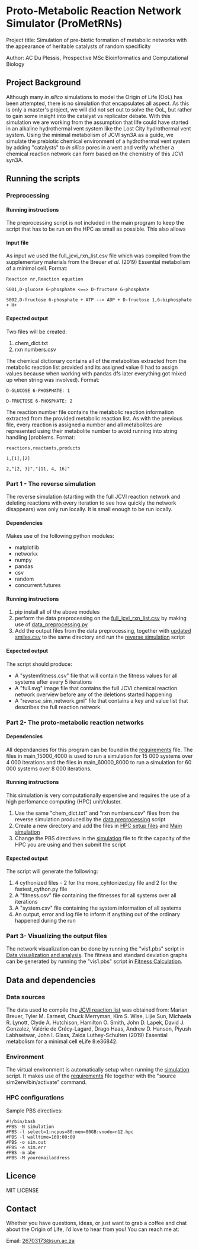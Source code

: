 # Proto-Metabolic Reaction Network Simulator (ProMetRNs)

Project title: Simulation of pre-biotic formation of metabolic networks with the appearance of heritable catalysts of random specificity

Author: AC Du Plessis, Prospective MSc Bioinformatics and Computational Biology

## Project Background
Although many _in silico_ simulations to model the Origin of Life (OoL) has been attempted, there is no simulation that encapsulates all aspect. As this is only a master's project, we will did not set out to solve the OoL, but rather to gain some insight into the catalyst vs replicator debate. With this simulation we are working from the assumption that life could have started in an alkaline hydrothermal vent system like the Lost City hydrothermal vent system. Using the minimal metabolism of JCVI syn3A as a guide, we simulate the prebiotic chemical environment of a hydrothermal vent system by adding "catalysts" to _in silico_ pores in a vent and verify whether a chemical reaction network can form based on the chemistry of this JCVI syn3A.  

## Running the scripts

### Preprocessing

#### Running instructions
The preprocessing script is not included in the main program to keep the script that has to be run on the HPC as small as possible. This also allows

#### Input file
As input we used the full_jcvi_rxn_list.csv file which was compiled from the supplementary materials from the Breuer _et al_. (2019) Essential metabolism of a minimal cell. 
Format:

```
Reaction nr,Reaction equation

S001,D-glucose 6-phosphate <==> D-fructose 6-phosphate

S002,D-fructose 6-phosphate + ATP --> ADP + D-fructose 1,6-biphosphate + H+
```

#### Expected output
Two files will be created: 
1. chem_dict.txt
2. rxn numbers.csv

The chemical dictionary contains all of the metabolites extracted from the metabolic reaction list provided and its assigned value (I had to assign values because when working with pandas dfs later everything got mixed up when string was involved).
Format: 

```
D-GLUCOSE 6-PHOSPHATE: 1

D-FRUCTOSE 6-PHOSPHATE: 2 
```

The reaction number file contains the metabolic reaction information extracted from the provided metabolic reaction list. As with the previous file, every reaction is assigned a number and all metabolites are represented using their metabolite number to avoid running into string handling [problems. 
Format:

```
reactions,reactants,products

1,[1],[2]

2,"[2, 3]","[11, 4, 16]"
```


### Part 1 - The reverse simulation
The reverse simulation (starting with the full JCVI reaction network and deleting reactions with every iteration to see how quickly the network disappears) was only run locally. It is small enough to be run locally. 

#### Dependencies

Makes use of the following python modules: 
* matplotlib
* networkx
* numpy
* pandas
* csv
* random
* concurrent.futures

#### Running instructions
1. pip install all of the above modules
2. perform the data preprocessing on the [full_jcvi_rxn_list.csv](Data%20files/full_jcvi_rxn_list.csv) by making use of [data_preprocessing.py](data_preprocessing.py)
3. Add the output files from the data preprocessing, together with [updated smiles.csv](Data%20files/updated_smiles.csv) to the same directory and run the [reverse simulation](Reverse%20simulation/reverse_sim2.py) script


#### Expected output

The script should produce: 
* A "systemfitness.csv" file that will contain the fitness values for all systems after every 5 iterations
* A "full.svg" image file that contains the full JCVI chemical reaction network overview before any of the deletions started happening
* A "reverse_sim_network.gml" file that contains a key and value list that describes the full reaction network.  



### Part 2- The proto-metabolic reaction networks

#### Dependencies

All dependancies for this program can be found in the [requirements](HPC%20setup%20files/requirements.txt) file. The files in main_15000_4000 is used to run a simulation for 15 000 systems over 4 000 iterations and the files in main_60000_8000 to run a simulation for 60 000 systems over 8 000 iterations. 

#### Running instructions

This simulation is very computationally expensive and requires the use of a high perfomance computing (HPC) unit/cluster.

1. Use the same "chem_dict.txt" and "rxn numbers.csv" files from the reverse simulation produced by the [data preprocessing](data_preprocessing.py) script
2. Create a new directory and add the files in [HPC setup files](HPC%20setup%20files) and [Main simulation](Main%simulation)
3. Change the PBS directives in the [simulation](Main%20simulation/simulation2.pbs) file to fit the capacity of the HPC you are using and then submit the script


#### Expected output

The script will generate the following:
1. 4 cythonized files - 2 for the more_cyhtonized.py file and 2 for the fastest_cython.py file
2. A "fitness.csv" file containing the fitnesses for all systems over all iterations
3. A "system.csv" file containing the system information of all systems
4. An output, error and log file to inform if anything out of the ordinary happened during the run


### Part 3- Visualizing the output files
The network visualization can be done by running the "vis1.pbs" script in [Data visualization and analysis](Data%20visualization%20and%20analysis/). The fitness and standard deviation graphs can be generated by running the "vis1.pbs" script in [Fitness Calculation](Fitness%20calculation/). 

## Data and dependencies

### Data sources 

The data used to compile the [JCVI reaction list](Data%20files/full_jcvi_rxn_list.csv) was obtained from:
Marian Breuer, Tyler M. Earnest, Chuck Merryman, Kim S. Wise, Lijie Sun, Michaela R. Lynott, Clyde A. Hutchison, Hamilton O. Smith, John D. Lapek, David J. Gonzalez, Valérie de Crécy-Lagard, Drago Haas, Andrew D. Hanson, Piyush Labhsetwar, John I. Glass, Zaida Luthey-Schulten (2019) Essential metabolism for a minimal cell eLife 8:e36842. 


### Environment
The virtual environment is automatically setup when running the [simulation](Main%20simulation/simulation2.pbs) script. 
It makes use of the [requirements](HPC%20setup%20files/requirements.txt) file together with the "source sim2env/bin/activate" command. 


### HPC configurations

Sample PBS directives:
```
#!/bin/bash
#PBS -N simulation
#PBS -l select=1:ncpus=80:mem=80GB:vnode=n12.hpc
#PBS -l walltime=160:00:00
#PBS -o sim.out
#PBS -e sim.err
#PBS -m abe
#PBS -M youremailaddress
```

## Licence
MIT LICENSE

## Contact

Whether you have questions, ideas, or just want to grab a coffee and chat about the Origin of Life, I’d love to hear from you! You can reach me at:

Email: 26703173@sun.ac.za
